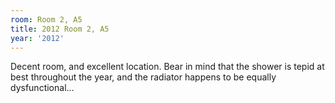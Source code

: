 ```yaml
---
room: Room 2, A5
title: 2012 Room 2, A5
year: '2012'
---
```


Decent room, and excellent location. Bear in mind that the shower is tepid at best throughout the year, and the radiator happens to be equally dysfunctional...